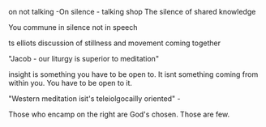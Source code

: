 on not talking -On silence - talking shop
The silence of shared knowledge

You commune in silence not in speech

ts elliots discussion of stillness and movement coming together

"Jacob - our liturgy is superior to meditation"

insight is something you have to be open to. It isnt something coming from within you. You have to be open to it.

"Western meditation isit's teleiolgocailly oriented" - 

Those who encamp on the right are God's chosen. Those are few. 